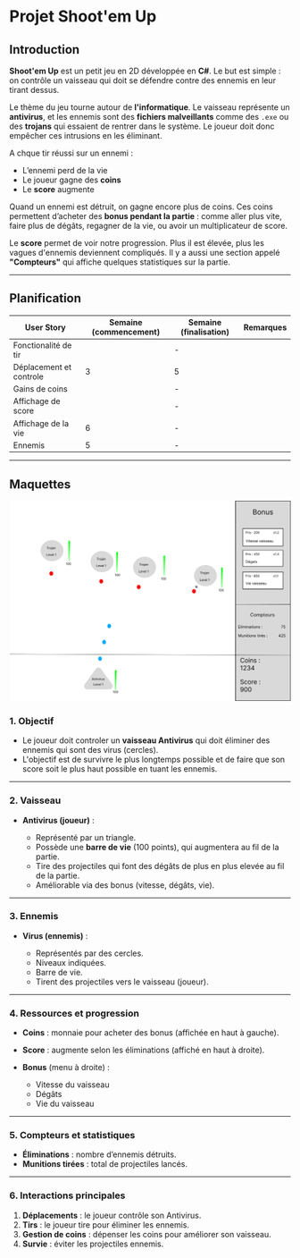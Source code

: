 # Projet Shoot'em Up

## Introduction

**Shoot'em Up** est un petit jeu en 2D développée en **C#**. Le but est simple : on contrôle un vaisseau qui doit se défendre contre des ennemis en leur tirant dessus.

Le thème du jeu tourne autour de **l'informatique**. Le vaisseau représente un **antivirus**, et les ennemis sont des **fichiers malveillants** comme des `.exe` ou des **trojans** qui essaient de rentrer dans le système. Le joueur doit donc empêcher ces intrusions en les éliminant.

A chque tir réussi sur un ennemi :
- L’ennemi perd de la vie 
- Le joueur gagne des **coins** 
- Le **score** augmente

Quand un ennemi est détruit, on gagne encore plus de coins. Ces coins permettent d’acheter des **bonus pendant la partie** : comme aller plus vite, faire plus de dégâts, regagner de la vie, ou avoir un multiplicateur de score.

Le **score** permet de voir notre progression. Plus il est élevée, plus les vagues d'ennemis deviennent compliqués. Il y a aussi une section appelé **"Compteurs"** qui affiche quelques statistiques sur la partie.

---

## Planification

| User Story                | Semaine (commencement) | Semaine (finalisation) | Remarques |
| ------------------------- | ---------------------- | ---------------------- | --------- |
| Fonctionalité de tir      |                        |           -            |           |
| Déplacement et controle   |           3            |           5            |           |
| Gains de coins            |                        |           -            |           |
| Affichage de score        |                        |           -            |           |
| Affichage de la vie       |           6            |           -            |           |
| Ennemis                   |           5            |           -            |           |

---

## Maquettes

![Maquette](./doc/Maquette.png)

### 1. Objectif
* Le joueur doit controler un **vaisseau Antivirus** qui doit éliminer des ennemis qui sont des virus (cercles).
* L'objectif est de survivre le plus longtemps possible et de faire que son score soit le plus haut possible en tuant les ennemis.

---

### 2. Vaisseau
* **Antivirus (joueur)** :

  * Représenté par un triangle.
  * Possède une **barre de vie** (100 points), qui augmentera au fil de la partie.
  * Tire des projectiles qui font des dégâts de plus en plus elevée au fil de la partie.
  * Améliorable via des bonus (vitesse, dégâts, vie).

---

### 3. Ennemis

* **Virus (ennemis)** :

  * Représentés par des cercles.
  * Niveaux indiquées.
  * Barre de vie.
  * Tirent des projectiles vers le vaisseau (joueur).

---

### 4. Ressources et progression

* **Coins** : monnaie pour acheter des bonus (affichée en haut à gauche).
* **Score** : augmente selon les éliminations (affiché en haut à droite).
* **Bonus** (menu à droite) :

  * Vitesse du vaisseau
  * Dégâts
  * Vie du vaisseau

---

### 5. Compteurs et statistiques

* **Éliminations** : nombre d’ennemis détruits.
* **Munitions tirées** : total de projectiles lancés.

---

### 6. Interactions principales

1. **Déplacements** : le joueur contrôle son Antivirus.
2. **Tirs** : le joueur tire pour éliminer les ennemis.
3. **Gestion de coins** : dépenser les coins pour améliorer son vaisseau.
4. **Survie** : éviter les projectiles ennemis.

